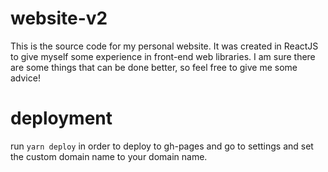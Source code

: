 # website-v2
This is the source code for my personal website. It was created in ReactJS to give myself some experience in front-end web libraries. I am sure there are some things that can be done better, so feel free to give me some advice!

# deployment
run ```yarn deploy``` in order to deploy to gh-pages and go to settings and set the custom domain name to your domain name.

